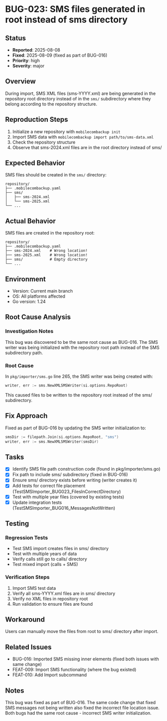 # BUG-023: SMS files generated in root instead of sms directory

## Status
- **Reported**: 2025-08-08
- **Fixed**: 2025-08-09 (fixed as part of BUG-016)
- **Priority**: high
- **Severity**: major

## Overview
During import, SMS XML files (sms-YYYY.xml) are being generated in the repository root directory instead of in the `sms/` subdirectory where they belong according to the repository structure.

## Reproduction Steps
1. Initialize a new repository with `mobilecombackup init`
2. Import SMS data with `mobilecombackup import path/to/sms-data.xml`
3. Check the repository structure
4. Observe that sms-2024.xml files are in the root directory instead of sms/

## Expected Behavior
SMS files should be created in the `sms/` directory:
```
repository/
├── .mobilecombackup.yaml
├── sms/
│   ├── sms-2024.xml
│   └── sms-2025.xml
└── ...
```

## Actual Behavior
SMS files are created in the repository root:
```
repository/
├── .mobilecombackup.yaml
├── sms-2024.xml    # Wrong location!
├── sms-2025.xml    # Wrong location!
├── sms/            # Empty directory
└── ...
```

## Environment
- Version: Current main branch
- OS: All platforms affected
- Go version: 1.24

## Root Cause Analysis
### Investigation Notes
This bug was discovered to be the same root cause as BUG-016. The SMS writer was being initialized with the repository root path instead of the SMS subdirectory path.

### Root Cause
In `pkg/importer/sms.go` line 265, the SMS writer was being created with:
```go
writer, err := sms.NewXMLSMSWriter(si.options.RepoRoot)
```

This caused files to be written to the repository root instead of the sms/ subdirectory.

## Fix Approach
Fixed as part of BUG-016 by updating the SMS writer initialization to:
```go
smsDir := filepath.Join(si.options.RepoRoot, "sms")
writer, err := sms.NewXMLSMSWriter(smsDir)
```

## Tasks
- [x] Identify SMS file path construction code (found in pkg/importer/sms.go)
- [x] Fix path to include sms/ subdirectory (fixed in BUG-016)
- [x] Ensure sms/ directory exists before writing (writer creates it)
- [x] Add tests for correct file placement (TestSMSImporter_BUG023_FilesInCorrectDirectory)
- [x] Test with multiple year files (covered by existing tests)
- [x] Update integration tests (TestSMSImporter_BUG016_MessagesNotWritten)

## Testing
### Regression Tests
- Test SMS import creates files in sms/ directory
- Test with multiple years of data
- Verify calls still go to calls/ directory
- Test mixed import (calls + SMS)

### Verification Steps
1. Import SMS test data
2. Verify all sms-YYYY.xml files are in sms/ directory
3. Verify no XML files in repository root
4. Run validation to ensure files are found

## Workaround
Users can manually move the files from root to sms/ directory after import.

## Related Issues
- BUG-016: Imported SMS missing inner elements (fixed both issues with same change)
- FEAT-009: Import SMS functionality (where the bug existed)
- FEAT-010: Add Import subcommand

## Notes
This bug was fixed as part of BUG-016. The same code change that fixed SMS messages not being written also fixed the incorrect file location issue. Both bugs had the same root cause - incorrect SMS writer initialization.